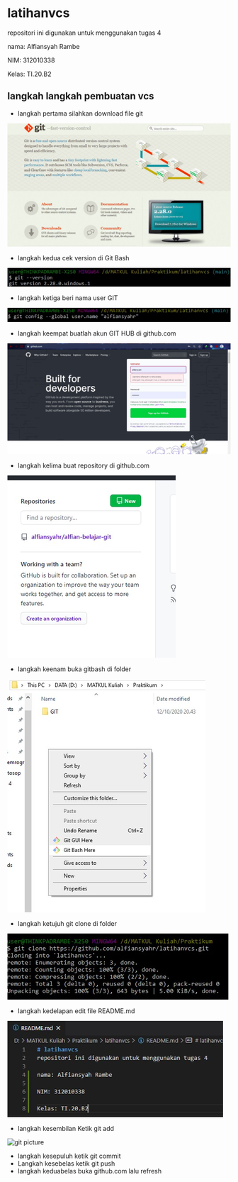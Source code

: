 # latihanvcs
repositori ini digunakan untuk menggunakan tugas 4

nama: Alfiansyah Rambe 

NIM: 312010338

Kelas: TI.20.B2

## langkah langkah pembuatan vcs
* langkah pertama silahkan download file git

![git pict](gambar/git-download.jpg)

* langkah kedua cek version di Git Bash

![git pict](gambar/git-versi.jpg)

* langkah ketiga beri nama user GIT

![git pict](gambar/git-user.jpg)

* langkah keempat buatlah akun GIT HUB di github.com

![git pict](gambar/buat-akungit.jpg)

* langkah kelima buat repository di github.com

![git pict](gambar/new-repo.jpg)

* langkah keenam buka gitbash di folder

![git pict](gambar/gitubashhere.jpg)

* langkah ketujuh git clone di folder

![git pict](gambar/git-clone.jpg)

* langkah kedelapan edit file README.md

![git picture](gambar/edit-file.jpg)

* langkah kesembilan Ketik git add 

![git picture](gambar/git-add.png)

* langkah kesepuluh ketik git commit
* Langkah kesebelas ketik git push
* langkah keduabelas buka github.com lalu refresh